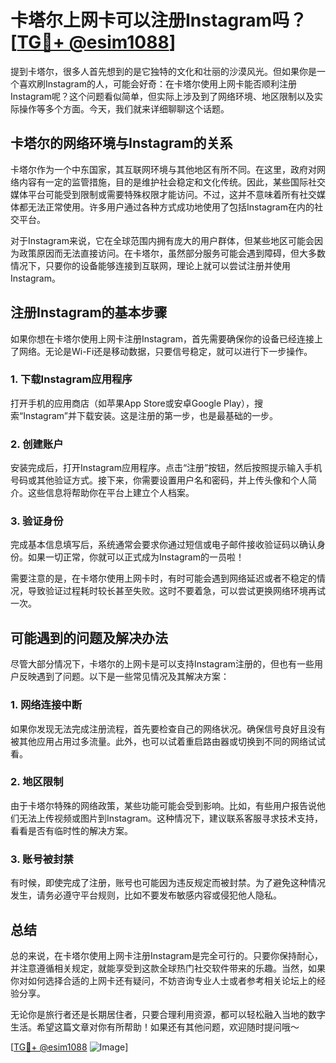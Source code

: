 # 卡塔尔上网卡可以注册Instagram吗？[[TG💪+ @esim1088](https://t.me/s/esim1088)]

提到卡塔尔，很多人首先想到的是它独特的文化和壮丽的沙漠风光。但如果你是一个喜欢刷Instagram的人，可能会好奇：在卡塔尔使用上网卡能否顺利注册Instagram呢？这个问题看似简单，但实际上涉及到了网络环境、地区限制以及实际操作等多个方面。今天，我们就来详细聊聊这个话题。

## 卡塔尔的网络环境与Instagram的关系

卡塔尔作为一个中东国家，其互联网环境与其他地区有所不同。在这里，政府对网络内容有一定的监管措施，目的是维护社会稳定和文化传统。因此，某些国际社交媒体平台可能受到限制或需要特殊权限才能访问。不过，这并不意味着所有社交媒体都无法正常使用。许多用户通过各种方式成功地使用了包括Instagram在内的社交平台。

对于Instagram来说，它在全球范围内拥有庞大的用户群体，但某些地区可能会因为政策原因而无法直接访问。在卡塔尔，虽然部分服务可能会遇到障碍，但大多数情况下，只要你的设备能够连接到互联网，理论上就可以尝试注册并使用Instagram。

## 注册Instagram的基本步骤

如果你想在卡塔尔使用上网卡注册Instagram，首先需要确保你的设备已经连接上了网络。无论是Wi-Fi还是移动数据，只要信号稳定，就可以进行下一步操作。

### 1. 下载Instagram应用程序

打开手机的应用商店（如苹果App Store或安卓Google Play），搜索“Instagram”并下载安装。这是注册的第一步，也是最基础的一步。

### 2. 创建账户

安装完成后，打开Instagram应用程序。点击“注册”按钮，然后按照提示输入手机号码或其他验证方式。接下来，你需要设置用户名和密码，并上传头像和个人简介。这些信息将帮助你在平台上建立个人档案。

### 3. 验证身份

完成基本信息填写后，系统通常会要求你通过短信或电子邮件接收验证码以确认身份。如果一切正常，你就可以正式成为Instagram的一员啦！

需要注意的是，在卡塔尔使用上网卡时，有时可能会遇到网络延迟或者不稳定的情况，导致验证过程耗时较长甚至失败。这时不要着急，可以尝试更换网络环境再试一次。

## 可能遇到的问题及解决办法

尽管大部分情况下，卡塔尔的上网卡是可以支持Instagram注册的，但也有一些用户反映遇到了问题。以下是一些常见情况及其解决方案：

### 1. 网络连接中断

如果你发现无法完成注册流程，首先要检查自己的网络状况。确保信号良好且没有被其他应用占用过多流量。此外，也可以试着重启路由器或切换到不同的网络试试看。

### 2. 地区限制

由于卡塔尔特殊的网络政策，某些功能可能会受到影响。比如，有些用户报告说他们无法上传视频或图片到Instagram。这种情况下，建议联系客服寻求技术支持，看看是否有临时性的解决方案。

### 3. 账号被封禁

有时候，即使完成了注册，账号也可能因为违反规定而被封禁。为了避免这种情况发生，请务必遵守平台规则，比如不要发布敏感内容或侵犯他人隐私。

## 总结

总的来说，在卡塔尔使用上网卡注册Instagram是完全可行的。只要你保持耐心，并注意遵循相关规定，就能享受到这款全球热门社交软件带来的乐趣。当然，如果你对如何选择合适的上网卡还有疑问，不妨咨询专业人士或者参考相关论坛上的经验分享。

无论你是旅行者还是长期居住者，只要合理利用资源，都可以轻松融入当地的数字生活。希望这篇文章对你有所帮助！如果还有其他问题，欢迎随时提问哦～

[[TG💪+ @esim1088](https://t.me/s/esim1088) ![Image](https://i.postimg.cc/4NQfJmqS/Snipaste-2025-05-13-00-14-12.png)]